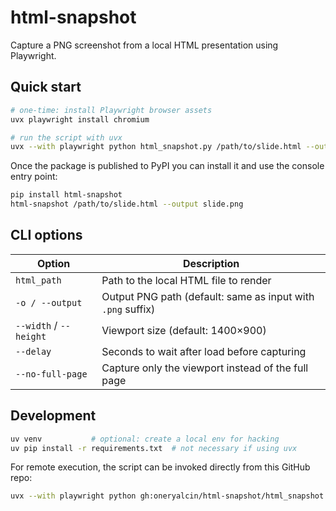 # html-snapshot

Capture a PNG screenshot from a local HTML presentation using Playwright.

## Quick start

```bash
# one-time: install Playwright browser assets
uvx playwright install chromium

# run the script with uvx
uvx --with playwright python html_snapshot.py /path/to/slide.html --output slide.png
```

Once the package is published to PyPI you can install it and use the console entry point:

```bash
pip install html-snapshot
html-snapshot /path/to/slide.html --output slide.png
```

## CLI options

| Option | Description |
| ------ | ----------- |
| `html_path` | Path to the local HTML file to render |
| `-o / --output` | Output PNG path (default: same as input with `.png` suffix) |
| `--width` / `--height` | Viewport size (default: 1400×900) |
| `--delay` | Seconds to wait after load before capturing |
| `--no-full-page` | Capture only the viewport instead of the full page |

## Development

```bash
uv venv           # optional: create a local env for hacking
uv pip install -r requirements.txt  # not necessary if using uvx
```

For remote execution, the script can be invoked directly from this GitHub repo:

```bash
uvx --with playwright python gh:oneryalcin/html-snapshot/html_snapshot.py sample.html
```
